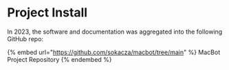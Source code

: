 # Project Install

In 2023, the software and documentation was aggregated into the following GitHub repo:

{% embed url="https://github.com/sokacza/macbot/tree/main" %}
MacBot Project Repository
{% endembed %}
